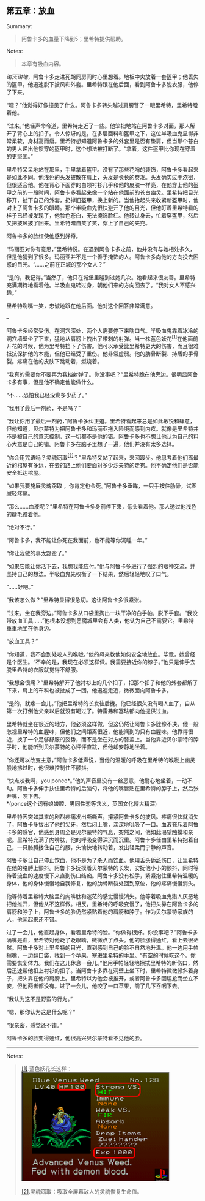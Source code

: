 <h2>第五章：放血</h2>

<p>Summary:</p>
<blockquote>
<p>阿鲁卡多的血量下降到5；里希特提供帮助。</p>
</blockquote>
<p>Notes:</p>
<blockquote>
<p>本章有吸血内容。</p>
</blockquote>
<p><i>谢天谢地</i>，阿鲁卡多走进死胡同房间时心里想着。地板中央放着一套盔甲；他丢失的盔甲。他迅速脱下披风和外套。里希特跟在他后面，看到阿鲁卡多脱衣服，他停了下来。</p>
<p>“嗯？”他觉得好像撞见了什么。阿鲁卡多转头越过肩膀瞥了一眼里希特，里希特瞪着他。</p>
<p>“过来，”他轻声命令道，里希特走近了一些。他笨拙地站在阿鲁卡多对面，那人解开了背心上的扣子。令人惊讶的是，在多层面料和盔甲之下，这位半吸血鬼显得非常柔软，身材高而瘦。里希特想知道阿鲁卡多的外套里是否有垫肩，但当那个苍白的男人递出他惯穿的盔甲时，这个想法被打断了。“拿着，这件盔甲比你现在穿着的更坚固。”</p>
<p>里希特呆呆地站在那里，手里拿着盔甲。没有了那些花哨的装饰，阿鲁卡多看起来是如此不同。他浅色的头发披散在肩上，头发是长长的卷发。头发确实过于浓密，但很适合他。他在背心下面穿的白领衬衫几乎和他的皮肤一样亮，在他穿上他的盔甲之前的一段时间，阿鲁卡多看起来像一个站在他面前的苍白幽灵。里希特把目光移开，扯下自己的外套，扔掉旧盔甲，换上新的。当他抬起头来收紧新盔甲时，他对上了阿鲁卡多的眼睛。那个半吸血鬼很快避开了他的目光，但他盯着里希特看的样子已经被发现了，他脸色苍白，无法掩饰脸红。他转过身去，忙着穿盔甲，然后又把披风披了回来。里希特暗自笑了笑，穿上了自己的夹克。</p>
<p>阿鲁卡多的脸红使他感到好奇。</p>
<p>“玛丽亚对你有意思，”里希特说。在遇到阿鲁卡多之前，他并没有与她相处多久，但是他猜到了很多。玛丽亚并不是一个善于掩饰的人。阿鲁卡多向他的方向投去困惑的目光。“……之前在正城的那个女人？”</p>
<p>“是的，我记得。”当然了，他只在城堡里碰到过她几次。她看起来很友善。里希特充满期待地看着他。半吸血鬼转过身，朝他们来的方向回去了。“我对女人不感兴趣。”</p>
<p>里希特咧嘴一笑，忠诚地跟在他后面。他对这个回答非常满意。</p>
<p>–</p>
<p>阿鲁卡多经常受伤。在洞穴深处，两个人需要停下来喘口气。半吸血鬼靠着冰冷的洞穴墙壁坐了下来，猛地从肩膀上拽出了带刺的射弹。当一株蓝色妖花<sup><a href="#a5-1" id="la5-1">[1]</a></sup>在他面前开花的时候，他为里希特挡下了伤害。他可以承受比里希特更大的伤害，而且很难抵抗保护他的本能，但他已经受了重伤。他非常虚弱。他的肋骨断裂、持盾的手骨裂。疼痛在他的皮肤下跳动着，燃烧着。</p>
<p>“我真的需要你不要再为我挡射弹了。你没事吧？”里希特跪在他旁边。很明显阿鲁卡多有事，但是他不确定他能做什么。</p>
<p>“不……恐怕我已经没剩多少药了。”</p>
<p>“我用了最后一剂药，不是吗？”</p>
<p>“我让你用了最后一剂药，”阿鲁卡多纠正道。里希特看起来总是如此敏锐和肆意，但他知道，贝尔蒙特为把阿鲁卡多和玛丽亚拖入险境而感到内疚。就像是里希特并不是被自己的意志控制，这一切都不是他的错。阿鲁卡多也不想让他认为自己的粗心大意是自己的错。阿鲁卡多在脑子里想了一遍，他们并没有太多选择。</p>
<p>“你会用咒语吗？灵魂窃取<sup><a href="#a5-2" id="la5-2">[2]</a></sup>？”里希特又站了起来，来回踱步。他思考着他们离最近的棺屋有多远，在去的路上他们要面对多少沙夫特的走狗。他不确定他们是否能安全抵达棺屋。</p>
<p>“如果我要施展灵魂窃取 ，你肯定也会死。”阿鲁卡多垂眸，一只手按住肋骨，试图减轻疼痛。</p>
<p>“那么……血液呢？”里希特在阿鲁卡多身前停下来，低头看着他。那人透过他浅色的睫毛瞪着他。</p>
<p>“绝对不行。”</p>
<p>“阿鲁卡多，我不能让你死在我面前，也不能等你沉睡一年。”</p>
<p>“你让我做的事太野蛮了。”</p>
<p>“如果它能让你活下去，我想我能应付。”他与阿鲁卡多进行了强烈的眼神交流，并坚持自己的想法。半吸血鬼先权衡了一下结果，然后轻轻地叹了口气。</p>
<p>“……好吧。”</p>
<p>“我该怎么做？”里希特显得很急切。这让阿鲁卡多很紧张。</p>
<p>“过来，坐在我旁边。”阿鲁卡多从口袋里掏出一块干净的白手帕，脱下手套。“我没带放血工具……”他根本没想到恶魔城里会有人类，他认为自己不需要它。里希特重重地坐在他身边。</p>
<p>“放血工具？”</p>
<p>“你知道，我不会到处咬人的喉咙。”他的母亲教他如何安全地放血。毕竟，她曾经是个医生。“不幸的是，我现在必须这样做。我需要接近你的脖子。”他只是伸手去脱里希特的衣服就觉得不舒服。</p>
<p>“我想会很痛？”里希特解开了他衬衫上的几个扣子，把那个扣子和他的外套都解了下来，肩上的布料也被扯成了一团。他迅速走近，微微面向阿鲁卡多。</p>
<p>“是的，就疼一会儿。”他把里希特的长发往后拢。他已经很久没有喝人血了，自从第一次打倒他父亲以后就没有喝过了。特雷弗和塞珐都向他提供过血。</p>
<p>里希特就坐在很近的地方，他必须这样做，但这仍然让阿鲁卡多犹豫不决。他一般忽视里希特的血腥味，但他们之间距离很近，他能闻到的只有血腥味。他靠得很近，换了一个足够舒服的姿势，而不是坐在对方的膝盖上。当他靠近贝尔蒙特的脖子时，他能听到贝尔蒙特的心怦怦直跳，但他却安静地坐着。</p>
<p>“你还可以改变主意，”阿鲁卡多低声说，当他的温暖的呼吸在里希特的喉咙上幽灵般地拂过时，他很难控制住不颤抖。</p>
<p>“快点咬我啊，you ponce*。”他的声音里没有一丝恶意，他耐心地坐着，一动不动。阿鲁卡多伸手扶住里希特的后脑勺，将他的嘴唇贴在里希特的脖子上，然后张开嘴，咬下去。<br/>*(ponce这个词有娘娘腔、男同性恋等含义，英国文化博大精深)</p>
<p>里希特因突如其来的剧烈疼痛发出嘶嘶声，攥紧阿鲁卡多的披风。疼痛很快就消失了，阿鲁卡多拔出了他的尖牙，然后闭上嘴，深深地吮吸了一口。血液充斥着阿鲁卡多的感官，他感到身周全是贝尔蒙特的气息，突然之间，他如此渴望触摸和亲呢。里希特充满了内啡肽，他的呼吸变得深沉而沉重。阿鲁卡多任由里希特抱着自己，一只胳膊搂住自己的腰，头愉快地转动着，发出轻柔而宁静的声音。</p>
<p>阿鲁卡多让自己停止饮血，他不是为了杀人而饮血。他用舌头舔舐伤口，让里希特在他的胳膊上颤抖。阿鲁卡多抚摸着贝尔蒙特的长发，安抚他小小的颤抖，同时等待着流血的速度慢下来直到伤口结痂。阿鲁卡多没有松手，紧紧抱住里希特温暖的身体，他的身体慢慢地自我修复，他的肋骨断裂处回到原位，他的疼痛慢慢消失。</p>
<p>他等待着里希特大脑里的内啡肽和迷茫的感觉慢慢消失。他等着吸血鬼猎人厌恶地把他推开，但他从不这样做。相反，里希特的呼吸变慢了，他把头靠在阿鲁卡多的肩膀和脖子上，阿鲁卡多的脸仍然紧贴着他的肩膀和脖子。作为贝尔蒙特家族的人，他闻起来还不错。</p>
<p>过了一会儿，他直起身体，看着里希特的脸。“你做得很好。你没事吧？”阿鲁卡多满嘴是血，里希特对他眨了眨眼睛，微微点了点头。他的脸涨得通红，看上去很茫然。阿鲁卡多对上里希特的目光，直到感到自己的脸不自然地升温。他一边用手帕擦嘴，一边翻口袋，找到一个苹果，塞进里希特的手里。“有空的时候吃这个。你需要恢复体力。我们在这儿休息一会儿。”他用手帕轻轻地擦拭里希特的新伤口，然后迅速帮他扣上衬衫的扣子。当阿鲁卡多靠在洞壁上坐下时，里希特微微倾斜着身子，把头靠在他的肩膀上。里希特以为他会被推开，或者阿鲁卡多因尴尬而坐立不安，但他两者都没有。过了一会儿，他咬了一口苹果，嚼了几下吞咽下去。</p>
<p>“我认为这不是野蛮的行为。”</p>
<p>“嗯，那你认为这是什么呢？”</p>
<p>“很亲密，感觉还不错。”</p>
<p>阿鲁卡多的脸变得通红，他很高兴贝尔蒙特看不见他的脸。</p>
<hr/>
<p>Notes:</p>
<blockquote>
<p id="a5-1"><a href="#la5-1">[1]</a>.蓝色妖花长这样：<br/><img alt="图像" src="img/Blue_Venus.png"/></p>
<p id="a5-2"><a href="#la5-2">[2]</a>.灵魂窃取：吸取全屏幕敌人的灵魂恢复生命值。</p>
</blockquote>